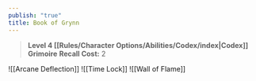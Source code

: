 ```yaml
---
publish: "true"
title: Book of Grynn
---
```

> **Level 4 [[Rules/Character Options/Abilities/Codex/index|Codex]] Grimoire**
> **Recall Cost:** 2

![[Arcane Deflection]]
![[Time Lock]]
![[Wall of Flame]]
